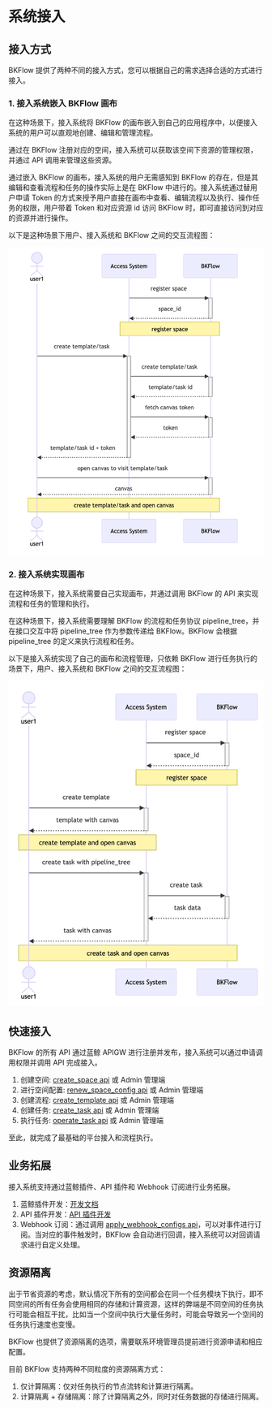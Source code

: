 # 系统接入

## 接入方式

BKFlow 提供了两种不同的接入方式，您可以根据自己的需求选择合适的方式进行接入。

### 1. 接入系统嵌入 BKFlow 画布
在这种场景下，接入系统将 BKFlow 的画布嵌入到自己的应用程序中，以便接入系统的用户可以直观地创建、编辑和管理流程。

通过在 BKFlow 注册对应的空间，接入系统可以获取该空间下资源的管理权限，并通过 API 调用来管理这些资源。

通过嵌入 BKFlow 的画布，接入系统的用户无需感知到 BKFlow 的存在，但是其编辑和查看流程和任务的操作实际上是在 BKFlow 中进行的。接入系统通过替用户申请 Token 的方式来授予用户直接在画布中查看、编辑流程以及执行、操作任务的权限，用户带着 Token 和对应资源 id 访问 BKFlow 时，即可直接访问到对应的资源并进行操作。

以下是这种场景下用户、接入系统和 BKFlow 之间的交互流程图：

![system_access_with_canvas](assets/system_access_with_canvas.png)

### 2. 接入系统实现画布
在这种场景下，接入系统需要自己实现画布，并通过调用 BKFlow 的 API 来实现流程和任务的管理和执行。

在这种场景下，接入系统需要理解 BKFlow 的流程和任务协议 pipeline_tree，并在接口交互中将 pipeline_tree 作为参数传递给 BKFlow。BKFlow 会根据 pipeline_tree 的定义来执行流程和任务。

以下是接入系统实现了自己的画布和流程管理，只依赖 BKFlow 进行任务执行的场景下，用户、接入系统和 BKFlow 之间的交互流程图：

![system_access_with_pipelinetree](assets/system_access_with_pipelinetree.png)

## 快速接入

BKFlow 的所有 API 通过蓝鲸 APIGW 进行注册并发布，接入系统可以通过申请调用权限并调用 API 完成接入。

1. 创建空间: [create_space api]() 或 Admin 管理端
2. 进行空间配置: [renew_space_config api]() 或 Admin 管理端
3. 创建流程: [create_template api]() 或 Admin 管理端
4. 创建任务: [create_task api]() 或 Admin 管理端
5. 执行任务: [operate_task api]() 或 Admin 管理端

至此，就完成了最基础的平台接入和流程执行。

## 业务拓展

接入系统支持通过蓝鲸插件、API 插件和 Webhook 订阅进行业务拓展。

1. 蓝鲸插件开发：[开发文档](https://github.com/TencentBlueKing/bk-plugin-framework-python)
2. API 插件开发：[API 插件开发](api_plugin.md)
3. Webhook 订阅：通过调用 [apply_webhook_configs api]()，可以对事件进行订阅。当对应的事件触发时，BKFlow 会自动进行回调，接入系统可以对回调请求进行自定义处理。

## 资源隔离

出于节省资源的考虑，默认情况下所有的空间都会在同一个任务模块下执行，即不同空间的所有任务会使用相同的存储和计算资源，这样的弊端是不同空间的任务执行可能会相互干扰，比如当一个空间中执行大量任务时，可能会导致另一个空间的任务执行速度也变慢。

BKFlow 也提供了资源隔离的选项，需要联系环境管理员提前进行资源申请和相应配置。

目前 BKFlow 支持两种不同粒度的资源隔离方式：

1. 仅计算隔离：仅对任务执行的节点流转和计算进行隔离。
2. 计算隔离 + 存储隔离：除了计算隔离之外，同时对任务数据的存储进行隔离。